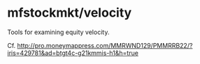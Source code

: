 mfstockmkt/velocity
==
Tools for examining equity velocity.

Cf. http://pro.moneymappress.com/MMRWND129/PMMRRB22/?iris=429781&ad=btgt4c-g21kmmis-h1&h=true
